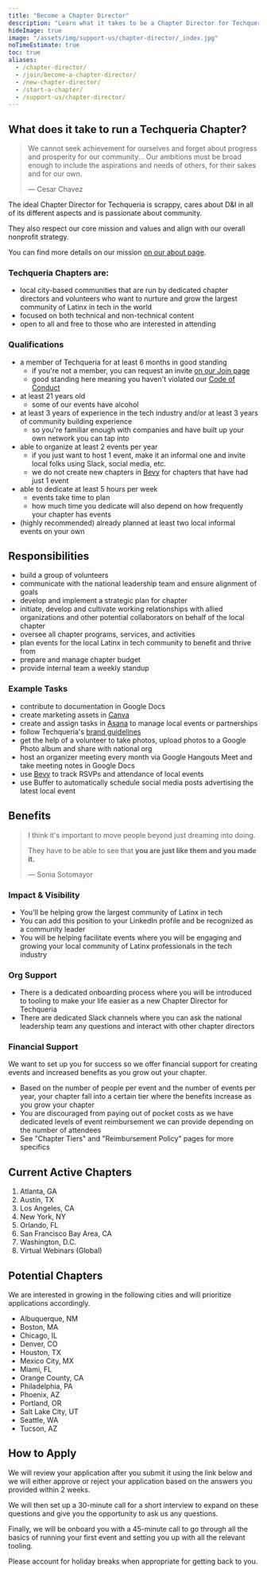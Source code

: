 ```yaml
---
title: "Become a Chapter Director"
description: "Learn what it takes to be a Chapter Director for Techqueria and apply to become one."
hideImage: true
image: "/assets/img/support-us/chapter-director/_index.jpg"
noTimeEstimate: true
toc: true
aliases:
  - /chapter-director/
  - /join/become-a-chapter-director/
  - /new-chapter-director/
  - /start-a-chapter/
  - /support-us/chapter-director/
---
```


## What does it take to run a Techqueria Chapter?

> We cannot seek achievement for ourselves and forget about progress and prosperity for our community... Our ambitions must be broad enough to include the aspirations and needs of others, for their sakes and for our own.
>
> — Cesar Chavez

The ideal Chapter Director for Techqueria is scrappy, cares about D&I in all of its different aspects and is passionate about community.

They also respect our core mission and values and align with our overall nonprofit strategy.

You can find more details on our mission [on our about page](/about/).

### Techqueria Chapters are:

- local city-based communities that are run by dedicated chapter directors and volunteers who want to nurture and grow the largest community of Latinx in tech in the world
- focused on both technical and non-technical content
- open to all and free to those who are interested in attending

### Qualifications

- a member of Techqueria for at least 6 months in good standing
  - if you're not a member, you can request an invite [on our Join page](/join/)
  - good standing here meaning you haven't violated our [Code of Conduct](/about/code-of-conduct/)
- at least 21 years old
  - some of our events have alcohol
- at least 3 years of experience in the tech industry and/or at least 3 years of community building experience
  - so you're familiar enough with companies and have built up your own network you can tap into
- able to organize at least 2 events per year
  - if you just want to host 1 event, make it an informal one and invite local folks using Slack, social media, etc.
  - we do not create new chapters in [Bevy](https://events.techqueria.org) for chapters that have had just 1 event
- able to dedicate at least 5 hours per week
  - events take time to plan
  - how much time you dedicate will also depend on how frequently your chapter has events
- (highly recommended) already planned at least two local informal events on your own

## Responsibilities

- build a group of volunteers
- communicate with the national leadership team and ensure alignment of goals
- develop and implement a strategic plan for chapter
- initiate, develop and cultivate working relationships with allied organizations and other potential collaborators on behalf of the local chapter
- oversee all chapter programs, services, and activities
- plan events for the local Latinx in tech community to benefit and thrive from
- prepare and manage chapter budget
- provide internal team a weekly standup

### Example Tasks

- contribute to documentation in Google Docs
- create marketing assets in [Canva](https://canva.com)
- create and assign tasks in [Asana](https://asana.com) to manage local events or partnerships
- follow Techqueria's [brand guidelines](/brand/)
- get the help of a volunteer to take photos, upload photos to a Google Photo album and share with national org
- host an organizer meeting every month via Google Hangouts Meet and take meeting notes in Google Docs
- use [Bevy](https://events.techqueria.org) to track RSVPs and attendance of local events
- use Buffer to automatically schedule social media posts advertising the latest local event

## Benefits

> I think it's important to move people beyond just dreaming into doing.
>
> They have to be able to see that **you are just like them and you made it.**
>
> — Sonia Sotomayor

### Impact & Visibility

- You'll be helping grow the largest community of Latinx in tech
- You can add this position to your LinkedIn profile and be recognized as a community leader
- You will be helping facilitate events where you will be engaging and growing your local community of Latinx professionals in the tech industry

### Org Support

- There is a dedicated onboarding process where you will be introduced to tooling to make your life easier as a new Chapter Director for Techqueria
- There are dedicated Slack channels where you can ask the national leadership team any questions and interact with other chapter directors

### Financial Support

We want to set up you for success so we offer financial support for creating events and increased benefits as you grow out your chapter.

- Based on the number of people per event and the number of events per year, your chapter fall into a certain tier where the benefits increase as you grow your chapter
- You are discouraged from paying out of pocket costs as we have dedicated levels of event reimbursement we can provide depending on the number of attendees
- See "Chapter Tiers" and "Reimbursement Policy" pages for more specifics

## Current Active Chapters

1. Atlanta, GA
2. Austin, TX
3. Los Angeles, CA
4. New York, NY
5. Orlando, FL
6. San Francisco Bay Area, CA
7. Washington, D.C.
8. Virtual Webinars (Global)

## Potential Chapters

We are interested in growing in the following cities and will prioritize applications accordingly.

- Albuquerque, NM
- Boston, MA
- Chicago, IL
- Denver, CO
- Houston, TX
- Mexico City, MX
- Miami, FL
- Orange County, CA
- Philadelphia, PA
- Phoenix, AZ
- Portland, OR
- Salt Lake City, UT
- Seattle, WA
- Tucson, AZ

## How to Apply

We will review your application after you submit it using the link below and we will either approve or reject your application based on the answers you provided within 2 weeks.

We will then set up a 30-minute call for a short interview to expand on these questions and give you the opportunity to ask us any questions.

Finally, we will be onboard you with a 45-minute call to go through all the basics of running your first event and setting you up with all the relevant tooling.

Please account for holiday breaks when appropriate for getting back to you.
